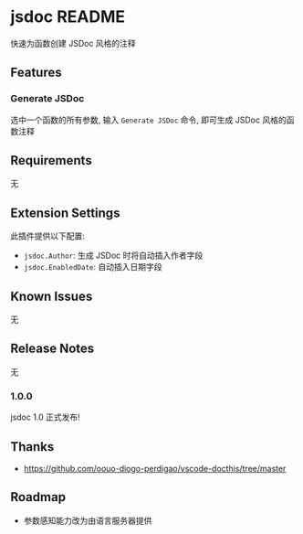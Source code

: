 # jsdoc README

快速为函数创建 JSDoc 风格的注释

## Features

### Generate JSDoc

选中一个函数的所有参数, 输入 `Generate JSDoc` 命令, 即可生成 JSDoc 风格的函数注释

## Requirements

无

## Extension Settings

此插件提供以下配置:

- `jsdoc.Author`: 生成 JSDoc 时将自动插入作者字段
- `jsdoc.EnabledDate`: 自动插入日期字段

## Known Issues

无

## Release Notes

无

### 1.0.0

jsdoc 1.0 正式发布!

## Thanks

- <https://github.com/oouo-diogo-perdigao/vscode-docthis/tree/master>

## Roadmap

- 参数感知能力改为由语言服务器提供
